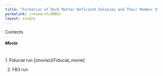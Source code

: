 ```yaml
---
title: "Formation of Dark Matter Deficient Galaxies and Their Member Star Clusters during High-velocity Galaxy Collisions"
permalink: /research/DMDG/
layout: single
---
```


Contents
<br/>

##### Movie
<br/>
1. Fiducial run [(movie)][Fiducial_movie]

[Fiducial_movie]: https://drive.google.com/file/d/1lIaP78Pqw251gmQ2sZNDRlSQrNKF49Q-/view?usp=sharing

2. FB3 run
